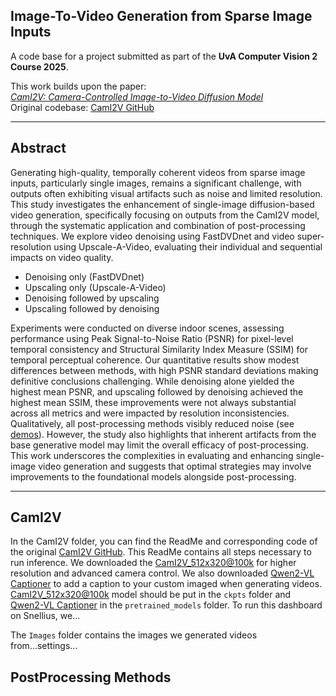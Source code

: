 ##  Image-To-Video Generation from Sparse Image Inputs

A code base for a project submitted as part of the **UvA Computer Vision 2 Course 2025**.

This work builds upon the paper:  
 _[CamI2V: Camera-Controlled Image-to-Video Diffusion Model](https://arxiv.org/abs/2410.15957)_  
Original codebase: [CamI2V GitHub](https://github.com/ZGCTroy/CamI2V/tree/main)

---

##  Abstract

Generating high-quality, temporally coherent videos from sparse image inputs, particularly single images, remains a significant challenge, with outputs often exhibiting visual artifacts such as noise and limited resolution. This study investigates the enhancement of single-image diffusion-based video generation, specifically focusing on outputs from the CamI2V model, through the systematic application and combination of post-processing techniques. We explore video denoising using FastDVDnet and video super-resolution using Upscale-A-Video, evaluating their individual and sequential impacts on video quality.
- Denoising only (FastDVDnet)
- Upscaling only (Upscale-A-Video)
- Denoising followed by upscaling
- Upscaling followed by denoising
  
Experiments were conducted on diverse indoor scenes, assessing performance using Peak Signal-to-Noise Ratio (PSNR) for pixel-level temporal consistency and Structural Similarity Index Measure (SSIM) for temporal perceptual coherence. Our quantitative results show modest differences between methods, with high PSNR standard deviations making definitive conclusions challenging. While denoising alone yielded the highest mean PSNR, and upscaling followed by denoising achieved the highest mean SSIM, these improvements were not always substantial across all metrics and were impacted by resolution inconsistencies. Qualitatively, all post-processing methods visibly reduced noise (see [demos](https://voytech-0.github.io/CV2-project-page/)). However, the study also highlights that inherent artifacts from the base generative model may limit the overall efficacy of post-processing. This work underscores the complexities in evaluating and enhancing single-image video generation and suggests that optimal strategies may involve improvements to the foundational models alongside post-processing.

---

##  CamI2V 

In the CamI2V folder, you can find the ReadMe and corresponding code of the original [CamI2V GitHub](https://github.com/ZGCTroy/CamI2V/tree/main). This ReadMe contains all steps necessary to run inference. We downloaded the [CamI2V_512x320@100k](https://huggingface.co/MuteApo/CamI2V/blob/main/512_cami2v_100k.pt) for higher resolution and advanced camera control. We also downloaded [Qwen2-VL Captioner](https://huggingface.co/Qwen/Qwen2-VL-7B-Instruct-AWQ) to add a caption to your custom imaged when generating videos.  [CamI2V_512x320@100k](https://huggingface.co/MuteApo/CamI2V/blob/main/512_cami2v_100k.pt) model should be put in the `ckpts` folder and [Qwen2-VL Captioner](https://huggingface.co/Qwen/Qwen2-VL-7B-Instruct-AWQ) in the `pretrained_models` folder. To run this dashboard on Snellius, we...


The `Images` folder contains the images we generated videos from...settings...

##  PostProcessing Methods


